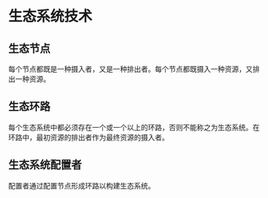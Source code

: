 # 生态系统技术

## 生态节点

每个节点都既是一种摄入者，又是一种排出者。每个节点都既摄入一种资源，又排出一种资源。

## 生态环路

每个生态系统中都必须存在一个或一个以上的环路，否则不能称之为生态系统。在环路中，最初资源的排出者作为最终资源的摄入者。

## 生态系统配置者

配置者通过配置节点形成环路以构建生态系统。
